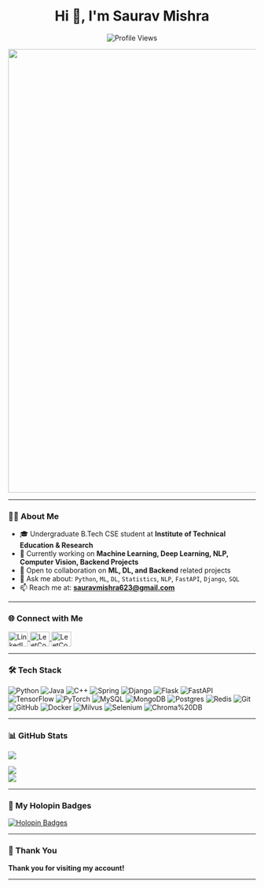 <h1 align="center">Hi 👋, I'm Saurav Mishra</h1>
<p align="center">
  <img src="https://komarev.com/ghpvc/?username=SauravMishraaa" alt="Profile Views" />
</p>

<p align="center">
  <img src="https://cdna.artstation.com/p/assets/images/images/028/102/058/original/pixel-jeff-matrix-s.gif?1593487263" width="900"/>
</p>

---

### 👨‍🎓 About Me
- 🎓 Undergraduate B.Tech CSE student at **Institute of Technical Education & Research**
- 🔭 Currently working on **Machine Learning, Deep Learning, NLP, Computer Vision, Backend Projects**
- 🤝 Open to collaboration on **ML, DL, and Backend** related projects
- 💬 Ask me about: `Python`, `ML`, `DL`, `Statistics`, `NLP`, `FastAPI`, `Django`, `SQL`
- 📫 Reach me at: **sauravmishra623@gmail.com**

---

### 🌐 Connect with Me
<p>
  <a href="https://www.linkedin.com/in/saurav-mishra-sa2003" target="_blank">
    <img align="center" src="https://raw.githubusercontent.com/rahuldkjain/github-profile-readme-generator/master/src/images/icons/Social/linked-in-alt.svg" alt="LinkedIn" height="30" width="40" />
  </a>
  <a href="https://www.kaggle.com/sauravmishraa" target="_blank">
     <img align="center" src="https://raw.githubusercontent.com/rahuldkjain/github-profile-readme-generator/master/src/images/icons/Social/kaggle.svg" alt="LeetCode" height="30" width="40" />
  </a>
  <a href="https://leetcode.com/SauravMishraaa" target="_blank">
    <img align="center" src="https://raw.githubusercontent.com/rahuldkjain/github-profile-readme-generator/master/src/images/icons/Social/leet-code.svg" alt="LeetCode" height="30" width="40" />
  </a>
</p>

---

### 🛠️ Tech Stack
<!--- <p align="left">
  <img src="https://raw.githubusercontent.com/github/explore/80688e429a7d4ef2fca1e82350fe8e3517d3494d/topics/python/python.png" alt="Python" width="45px"/>
  <img src="https://avatars1.githubusercontent.com/u/25869250?s=200&v=4" alt="Jupyter" width="40px"/>
  <img src="https://fastapi.tiangolo.com/img/logo-margin/logo-teal.png" alt="FastAPI" width="60px"/>
  <img src="https://camo.githubusercontent.com/906e661107a3bc03104ca5d88336d1f4b0e80fdcac65efaf7904041d371c747f/68747470733a2f2f73332e616d617a6f6e6177732e636f6d2f6b657261732e696f2f696d672f6b657261732d6c6f676f2d323031382d6c617267652d313230302e706e67" alt="Keras" width="70px"/>
  <img src="https://avatars.githubusercontent.com/u/15658638?s=200&v=4" alt="TensorFlow" width="30px"/>
  <img src="https://raw.githubusercontent.com/github/explore/80688e429a7d4ef2fca1e82350fe8e3517d3494d/topics/visual-studio-code/visual-studio-code.png" alt="VS Code" width="35px"/>
  <img src="https://upload.wikimedia.org/wikipedia/commons/1/1d/PyCharm_Icon.svg" alt="PyCharm" width="40px"/>
  <img src="https://raw.githubusercontent.com/github/explore/80688e429a7d4ef2fca1e82350fe8e3517d3494d/topics/sql/sql.png" alt="SQL" width="35px"/>
  <img src="https://raw.githubusercontent.com/github/explore/78df643247d429f6cc873026c0622819ad797942/topics/github/github.png" alt="GitHub" width="28px"/>
</p>
--->
![Python](https://img.shields.io/badge/Python-3776AB?style=for-the-badge&logo=python&logoColor=white)
![Java](https://img.shields.io/badge/java-%23ED8B00.svg?style=for-the-badge&logo=openjdk&logoColor=white)
![C++](https://img.shields.io/badge/c++-%2300599C.svg?style=for-the-badge&logo=c%2B%2B&logoColor=white)
![Spring](https://img.shields.io/badge/spring-%236DB33F.svg?style=for-the-badge&logo=spring&logoColor=white)
![Django](https://img.shields.io/badge/django-%23092E20.svg?style=for-the-badge&logo=django&logoColor=white)
![Flask](https://img.shields.io/badge/Flask-000000?style=for-the-badge&logo=flask&logoColor=white)
![FastAPI](https://img.shields.io/badge/FastAPI-005571?style=for-the-badge&logo=fastapi)
![TensorFlow](https://img.shields.io/badge/TensorFlow-FF6F00?style=for-the-badge&logo=tensorflow&logoColor=white)
![PyTorch](https://img.shields.io/badge/PyTorch-EE4C2C?style=for-the-badge&logo=pytorch&logoColor=white)
![MySQL](https://img.shields.io/badge/mysql-4479A1.svg?style=for-the-badge&logo=mysql&logoColor=white)
![MongoDB](https://img.shields.io/badge/MongoDB-%234ea94b.svg?style=for-the-badge&logo=mongodb&logoColor=white)
![Postgres](https://img.shields.io/badge/postgres-%23316192.svg?style=for-the-badge&logo=postgresql&logoColor=white)
![Redis](https://img.shields.io/badge/redis-%23DD0031.svg?style=for-the-badge&logo=redis&logoColor=white)
![Git](https://img.shields.io/badge/git-%23F05033.svg?style=for-the-badge&logo=git&logoColor=white)
![GitHub](https://img.shields.io/badge/github-%23121011.svg?style=for-the-badge&logo=github&logoColor=white)
![Docker](https://img.shields.io/badge/docker-%230db7ed.svg?style=for-the-badge&logo=docker&logoColor=white)
![Milvus](https://img.shields.io/badge/Milvus-00B3A4?style=for-the-badge&logo=milvus&logoColor=white)
![Selenium](https://img.shields.io/badge/Selenium-43B02A?style=for-the-badge&logo=selenium&logoColor=white)
![Chroma%20DB](https://img.shields.io/badge/Chroma%20DB-9E4C98?style=for-the-badge&logo=chromadb&logoColor=white)


---

### 📊 GitHub Stats
![](https://github-readme-stats.vercel.app/api?username=SauravMishraaa&theme=dark&hide_border=false&include_all_commits=true&count_private=true)<br/>
<!--- <p>
  <img align="left" src="https://github-readme-stats.vercel.app/api?username=SauravMishraaa&show_icons=true&theme=default" alt="Saurav's GitHub Stats" />
</p>
--->
<img src="https://github-profile-summary-cards.vercel.app/api/cards/profile-details?username=SauravMishraaa&theme=default" /><br/>
![](https://github-readme-stats.vercel.app/api/top-langs/?username=SauravMishraaa&theme=dark&hide_border=false&include_all_commits=true&count_private=true&layout=compact)
<!---![](https://github-readme-streak-stats.herokuapp.com/?user=SauravMishraaa&theme=dark&hide_border=false)<br/> --->
---

### 🏅 My Holopin Badges

[![Holopin Badges](https://holopin.me/sauravmishra1)](https://holopin.io/@sauravmishra1)

---

### 🙏 Thank You
**Thank you for visiting my account!**

---

<!---
SauravMishraaa/SauravMishraaa is a ✨ special ✨ repository because its `README.md` (this file) appears on your GitHub profile.
You can click the Preview link to take a look at your changes.
--->
